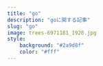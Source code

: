 ```yaml
---
title: "go"
description: "goに関する記事"
slug: "go"
image: trees-6971181_1920.jpg
style:
    background: "#2a9d8f"
    color: "#fff"
---
```

